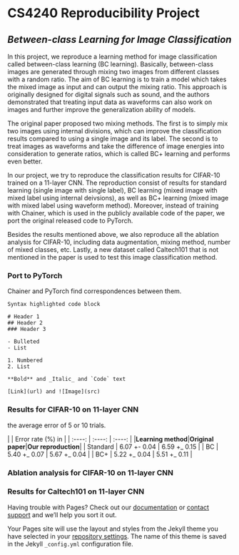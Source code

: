 # CS4240 Reproducibility Project

## _Between-class Learning for Image Classification_

In this project, we reproduce a learning method for image classification called between-class learning (BC learning). Basically, between-class images are generated through mixing two images from different classes with a random ratio. The aim of BC learning is to train a model which takes the mixed image as input and can output the mixing ratio. This approach is originally designed for digital signals such as sound, and the authors demonstrated that treating input data as waveforms can also work on images and further improve the generalization ability of models. 

The original paper proposed two mixing methods. The first is to simply mix two images using internal divisions, which can improve the classification results compared to using a single image and its label. The second is to treat images as waveforms and take the difference of image energies into consideration to generate ratios, which is called BC+ learning and performs even better.

In our project, we try to reproduce the classification results for CIFAR-10 trained on a 11-layer CNN. The reproduction consist of results for standard learning (single image with single label), BC learning (mixed image with mixed label using internal deivsions), as well as BC+ learning (mixed image with mixed label using waveform method). Moreover, instead of training with Chainer, which is used in the publicly available code of the paper, we port the original released code to PyTorch.

Besides the results mentioned above, we also reproduce all the ablation analysis for CIFAR-10, including data augmentation, mixing method, number of mixed classes, etc. Lastly, a new dataset called Caltech101 that is not mentioned in the paper is used to test this image classification method. 

### Port to PyTorch

Chainer and PyTorch 
find correspondences between them.

```
Syntax highlighted code block

# Header 1
## Header 2
### Header 3

- Bulleted
- List

1. Numbered
2. List

**Bold** and _Italic_ and `Code` text

[Link](url) and ![Image](src)
```

### Results for CIFAR-10 on 11-layer CNN

the average error of 5 or 10 trials.

|                |          Error rate (%) in        |
|      :----:    |     :----:     |      :----:      |
|**Learning method**|**Original paper**|**Our reproduction**|
|     Standard   |  6.07 +- 0.04   |   6.59 +_ 0.15   | 
|        BC      |  5.40 +_ 0.07   |   5.67 +_ 0.04   | 
|       BC+      |  5.22 +_ 0.04   |   5.51 +_ 0.11   | 


### Ablation analysis for CIFAR-10 on 11-layer CNN

### Results for Caltech101 on 11-layer CNN

Having trouble with Pages? Check out our [documentation](https://help.github.com/categories/github-pages-basics/) or [contact support](https://github.com/contact) and we’ll help you sort it out.

Your Pages site will use the layout and styles from the Jekyll theme you have selected in your [repository settings](https://github.com/bbbaiqian/bbbaiqian.github.io/settings). The name of this theme is saved in the Jekyll `_config.yml` configuration file.
